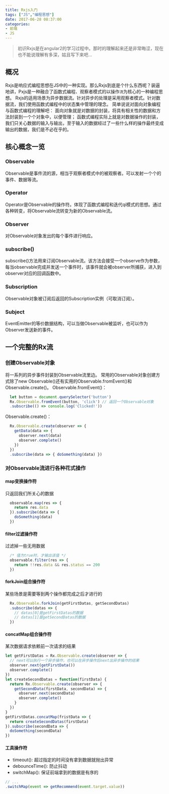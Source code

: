 ```yaml
---
title: Rxjs入门
tags: ["JS","编程思想"]
date: 2017-06-28 08:37:00
categories:
- 前端
- JS
---
```

> 初识Rxjs是在angular2的学习过程中。那时的理解起来还是非常晦涩，现在也不能说理解有多深，姑且写下来吧...

<!-- more -->
## 概况
Rxjs是响应式编程思想在JS中的一种实现。那么Rxjs到底是个什么东西呢？装逼地讲，Pxjs是一种融合了函数式编程、观察者模式的以操作`流`为核心的一种编程思想。
Rxjs的适用场景为异步数据流。针对异步的处理是采用观察者模式。针对数据流，我们使用函数式编程中的状态集中管理的理念。
简单说说对面向对象编程与函数式编程的理解吧：
面向对象就是对数据的封装，将具有相关性的数据和方法封装到一个个对象中，以便管理；
函数式编程实际上就是对数据操作的封装，我们只关心数据的输入与输出，至于输入的数据经过了一些什么样的操作最终变成输出的数据，我们是不必在乎的。

## 核心概念一览
### Observable
Observable是事件流的源，相当于观察者模式中的被观察者。可以发射一个个的事件、数据等流。
### Operator
Operator是Observable的操作符。体现了函数式编程和迭代qi模式的思想。通过各种转变，将Observable流转变为新的Observable流。
### Observer
对Observable对象发出的每个事件进行响应。
### subscribe()
subscribe()方法用来订阅Observable流。该方法会接受一个observe作为参数，每当observable完成并发送一个事件时，该事件就会被observer所捕获，进入到observer对应的回调函数中。
### Subscription
Observable对象被订阅后返回的Subscription实例（可取消订阅）。
### Subject
EventEmitter的等价数据结构，可以当做Observable被监听，也可以作为Observer发送新的事件。

## 一个完整的Rx流
### 创建Observable对象
将一系列的异步事件封装到Observable流里边。
常用的Observable对象创建方式除了new Observable()还有实用的Observable.fromEvent()和Observable.create()。
Observable.fromEvent()：
```js
  let button = document.querySelector('button')
  Rx.Observable.fromEvent(button, 'click') // 返回一个Observable对象
  .subscribe(() => console.log('Clicked!'))
```  
Observable.create()：
```js
  Rx.Observable.create(observer => {
    getData(data => {
      observer.next(data)
      observer.complete()
    })
  })
  .subscribe(data => { doSomething(data) })
```
### 对Observable流进行各种花式操作
#### map变换操作符
只返回我们所关心的数据
```js
  observable.map(res => {
    return res.data
  }).subscribe(data => {
    doSomething(data)
  })
```
#### filter过滤操作符
过滤掉一些无用数据
```js
  /* 值为true时，才输出该值 */
  observable.filter(res => {
    return !!res.data && res.status == 200
  })
```
#### forkJoin组合操作符
某些场景是需要等到两个操作都完成之后才进行的
```js
  Rx.Observable.forkJoin(getFirstDatas, getSecondDatas)
  .subscribe(datas => {
    // datas[0]是getFirstDatas的数据
    // datas[1]是getSecondDatas的数据
  })
```
#### concatMap组合操作符
某次数据请求依赖前一次请求的结果
```js
let getFirstDatas = Rx.Observable.create(observer => {
  // next可以执行一个异步操作，也可以在异步操作后next出异步操作的结果
  observer.next(getFirstData())
  observer.complete()
})
let createSecondDatas = function(firstData) {
  return Rx.Observable.create(observer => {
    getSecondData(firstData, secondData) => {
      observer.next(secondData)
      observer.complete()
    }
  })
}
getFirstDatas.concatMap(fristData => {
  return createSecondDatas(firstData)
}).subscribe(secondData => {
  doSomething(secondData)
})
```
#### 工具操作符
- timeout(): 超过指定的时间没有拿到数据就抛出异常
- debounceTime(): 防止抖动
- switchMap(): 保证前端拿到的数据是有序的
```js
// ...
.switchMap(event => getRecommend(event.target.value))
```
